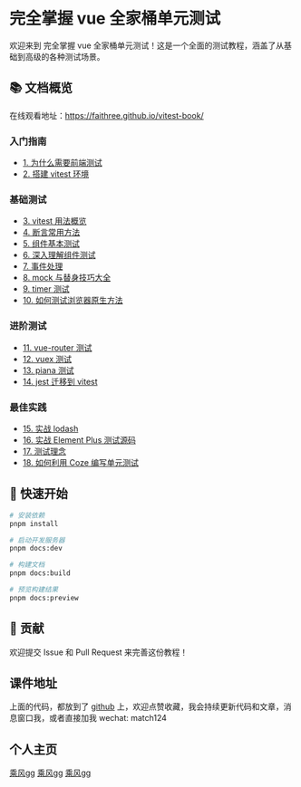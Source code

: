 # 完全掌握 vue 全家桶单元测试

欢迎来到 完全掌握 vue 全家桶单元测试！这是一个全面的测试教程，涵盖了从基础到高级的各种测试场景。

## 📚 文档概览
在线观看地址：https://faithree.github.io/vitest-book/

### 入门指南
- [1. 为什么需要前端测试](/guide/setup)
- [2. 搭建 vitest 环境](/guide/unit-test)

### 基础测试
- [3. vitest 用法概览](/basic/basic-test)
- [4. 断言常用方法](/basic/function-test)
- [5. 组件基本测试](/basic/component-test)
- [6. 深入理解组件测试](/basic/deep-com-test)
- [7. 事件处理](/basic/event)
- [8. mock 与替身技巧大全](/basic/mock)
- [9. timer 测试](/basic/timer)
- [10. 如何测试浏览器原生方法](/basic/browser)

### 进阶测试
- [11. vue-router 测试](/advanced/vue-router-test)
- [12. vuex 测试](/advanced/vuex-test)
- [13. piana 测试](/advanced/pinia-test)
- [14. jest 迁移到 vitest](/advanced/jest)

### 最佳实践
- [15. 实战 lodash](/best-practices/lodash)
- [16. 实战 Element Plus 测试源码](/best-practices/element-plus)
- [17. 测试理念](/best-practices/best-test)
- [18. 如何利用 Coze 编写单元测试](/best-practices/coze)

## 🚀 快速开始

```bash
# 安装依赖
pnpm install

# 启动开发服务器
pnpm docs:dev

# 构建文档
pnpm docs:build

# 预览构建结果
pnpm docs:preview
```

## 🤝 贡献

欢迎提交 Issue 和 Pull Request 来完善这份教程！

## 课件地址

上面的代码，都放到了 [github](https://github.com/Faithree/vue-test-book) 上，欢迎点赞收藏，我会持续更新代码和文章，消息窗口我，或者直接加我 wechat: match124

## 个人主页
[乘风gg](https://juejin.cn/user/4248168658899741)
[乘风gg](https://juejin.cn/user/4248168658899741)
[乘风gg](https://juejin.cn/user/4248168658899741)
